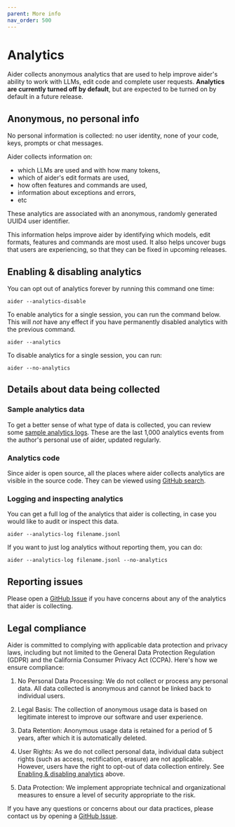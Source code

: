 ```yaml
---
parent: More info
nav_order: 500
---
```


# Analytics

Aider collects anonymous analytics that are used to help
improve aider's ability to work with LLMs, edit code and complete user requests.
**Analytics are currently turned off by default**, but are
expected to be turned on by default in
a future release.

## Anonymous, no personal info

No personal information is collected: no user identity, none of your code, keys,
prompts or chat messages.

Aider collects information on:

- which LLMs are used and with how many tokens,
- which of aider's edit formats are used,
- how often features and commands are used,
- information about exceptions and errors,
- etc

These analytics are associated with an anonymous,
randomly generated UUID4 user identifier.

This information helps improve aider by identifying which models, edit formats,
features and commands are most used.
It also helps uncover bugs that users are experiencing, so that they can be fixed
in upcoming releases.

## Enabling & disabling analytics

You can opt out of analytics forever by running this command one time:

```
aider --analytics-disable
```

To enable analytics for a single session, you can run the command below. 
This will *not* have any effect if you have permanently disabled analytics with the previous
command.

```
aider --analytics
```

To disable analytics for a single session, you can run:

```
aider --no-analytics
```

## Details about data being collected

### Sample analytics data

To get a better sense of what type of data is collected, you can review some
[sample analytics logs](https://github.com/paul-gauthier/aider/blob/main/aider/website/assets/sample-analytics.jsonl).
These are the last 1,000 analytics events from the author's
personal use of aider, updated regularly.


### Analytics code

Since aider is open source, all the places where aider collects analytics
are visible in the source code.
They can be viewed using 
[GitHub search](https://github.com/search?q=repo%3Apaul-gauthier%2Faider+%22.event%28%22&type=code).


### Logging and inspecting analytics

You can get a full log of the analytics that aider is collecting,
in case you would like to audit or inspect this data.

```
aider --analytics-log filename.jsonl
```

If you want to just log analytics without reporting them, you can do:

```
aider --analytics-log filename.jsonl --no-analytics
```


## Reporting issues

Please open a
[GitHub Issue](https://github.com/paul-gauthier/aider/issues)
if you have concerns about any of the analytics that aider is collecting.


## Legal compliance 

Aider is committed to complying with applicable data protection and privacy laws, including but not limited to the General Data Protection Regulation (GDPR) and the California Consumer Privacy Act (CCPA). Here's how we ensure compliance:

1. No Personal Data Processing: We do not collect or process any personal data. All data collected is anonymous and cannot be linked back to individual users.

2. Legal Basis: The collection of anonymous usage data is based on legitimate interest to improve our software and user experience.

3. Data Retention: Anonymous usage data is retained for a period of 5 years, after which it is automatically deleted.

4. User Rights: As we do not collect personal data, individual data subject rights (such as access, rectification, erasure) are not applicable. However, users have the right to opt-out of data collection entirely. See 
[Enabling & disabling analytics](#enabling--disabling-analytics) 
above.

5. Data Protection: We implement appropriate technical and organizational measures to ensure a level of security appropriate to the risk.

If you have any questions or concerns about our data practices, 
please contact us by opening a
[GitHub Issue](https://github.com/paul-gauthier/aider/issues).

